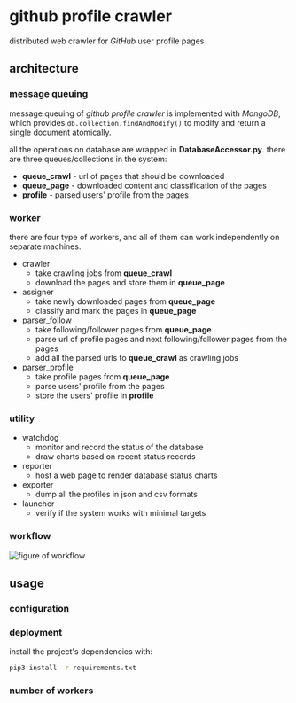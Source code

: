 # github profile crawler

distributed web crawler for *GitHub* user profile pages


## architecture

### message queuing

message queuing of *github profile crawler* is implemented with *MongoDB*, which provides `db.collection.findAndModify()` to modify and return a single document atomically.

all the operations on database are wrapped in **DatabaseAccessor.py**. there are three queues/collections in the system:

* **queue_crawl** - url of pages that should be downloaded
* **queue_page** - downloaded content and classification of the pages
* **profile** - parsed users' profile from the pages


### worker

there are four type of workers, and all of them can work independently on separate machines.

* crawler
    - take crawling jobs from **queue_crawl**
    - download the pages and store them in **queue_page**
* assigner
    - take newly downloaded pages from **queue_page**
    - classify and mark the pages in **queue_page**
* parser_follow
    - take following/follower pages from **queue_page**
    - parse url of profile pages and next following/follower pages from the pages
    - add all the parsed urls to **queue_crawl** as crawling jobs
* parser_profile
    - take profile pages from **queue_page**
    - parse users' profile from the pages
    - store the users' profile in **profile**


### utility

* watchdog
    - monitor and record the status of the database
    - draw charts based on recent status records
* reporter
    - host a web page to render database status charts
* exporter
    - dump all the profiles in json and csv formats
* launcher
    - verify if the system works with minimal targets 


### workflow

![figure of workflow](https://cloud.githubusercontent.com/assets/2491781/6884681/78b668c2-d62f-11e4-8a3f-731455edd08b.png)



## usage

### configuration

### deployment

install the project's dependencies with:
```bash
pip3 install -r requirements.txt
```


### number of workers

